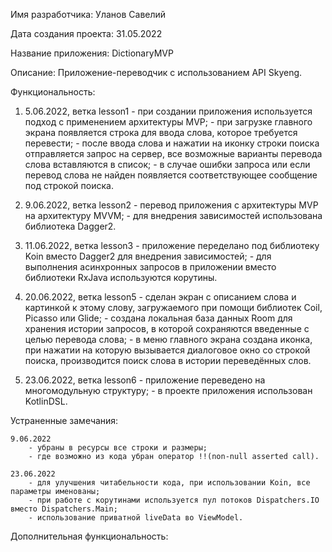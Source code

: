 
Имя разработчика: Уланов Савелий

Дата создания проекта: 31.05.2022

Название приложения: DictionaryMVP

Описание: Приложение-переводчик с использованием API Skyeng.

Функциональность:

1.	5.06.2022, ветка lesson1
		- при создании приложения используется подход с применением архитектуры MVP;
		- при загрузке главного экрана появляется строка для ввода слова, которое требуется перевести;
		- после ввода слова и нажатии на иконку строки поиска отправляется запрос на сервер, все возможные варианты перевода слова вставляются в список;
		- в случае ошибки запроса или если перевод слова не найден появляется соответствующее сообщение под строкой поиска.


2.	9.06.2022, ветка lesson2
		- перевод приложения с архитектуры MVP на архитектуру MVVM;
		- для внедрения зависимостей использована библиотека Dagger2.

3.	11.06.2022, ветка lesson3
		- приложение переделано под библиотеку Koin вместо Dagger2 для внедрения зависимостей;
		- для выполнения асинхронных запросов в приложении вместо библиотеки RxJava используются корутины.
		
4.	20.06.2022, ветка lesson5
		- сделан экран с описанием слова и картинкой к этому слову, загружаемого при помощи библиотек Coil, Picasso или Glide;
		- создана локальная база данных Room для хранения истории запросов, в которой сохраняются введенные с целью перевода слова;
		- в меню главного экрана создана иконка, при нажатии на которую вызывается диалоговое окно со строкой поиска, производится поиск слова в истории переведённых слов.		
		
4.	23.06.2022, ветка lesson6
		- приложение переведено на многомодульную структуру;
		- в проекте приложения использован KotlinDSL.			
 		
Устраненные замечания: 

	9.06.2022
		- убраны в ресурсы все строки и размеры;
		- где возможно из кода убран оператор !!(non-null asserted call).
		
	23.06.2022
		- для улучшения читабельности кода, при использовании Koin, все параметры именованы;	
		- при работе с корутинами используется пул потоков Dispatchers.IO вместо Dispatchers.Main;
		- использование приватной liveData во ViewModel.
	
Дополнительная функциональность:
